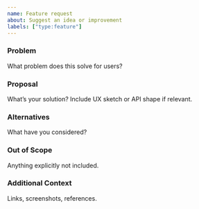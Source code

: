 ```yaml
---
name: Feature request
about: Suggest an idea or improvement
labels: ["type:feature"]
---
```


### Problem

What problem does this solve for users?

### Proposal

What’s your solution? Include UX sketch or API shape if relevant.

### Alternatives

What have you considered?

### Out of Scope

Anything explicitly not included.

### Additional Context

Links, screenshots, references.
